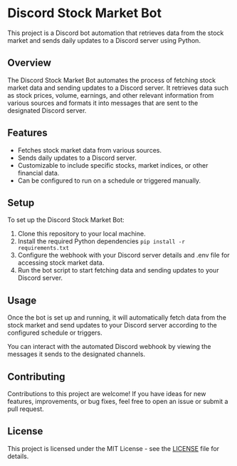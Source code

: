 # Discord Stock Market Bot

This project is a Discord bot automation that retrieves data from the stock market and sends daily updates to a Discord server using Python.

## Overview

The Discord Stock Market Bot automates the process of fetching stock market data and sending updates to a Discord server. It retrieves data such as stock prices, volume, earnings, and other relevant information from various sources and formats it into messages that are sent to the designated Discord server.

## Features

- Fetches stock market data from various sources.
- Sends daily updates to a Discord server.
- Customizable to include specific stocks, market indices, or other financial data.
- Can be configured to run on a schedule or triggered manually.

## Setup

To set up the Discord Stock Market Bot:

1. Clone this repository to your local machine.
2. Install the required Python dependencies
   ```pip install -r requirements.txt```
3. Configure the webhook with your Discord server details and .env file for accessing stock market data.
4. Run the bot script to start fetching data and sending updates to your Discord server.

## Usage

Once the bot is set up and running, it will automatically fetch data from the stock market and send updates to your Discord server according to the configured schedule or triggers.

You can interact with the automated Discord webhook by viewing the messages it sends to the designated channels.

## Contributing

Contributions to this project are welcome! If you have ideas for new features, improvements, or bug fixes, feel free to open an issue or submit a pull request.

## License

This project is licensed under the MIT License - see the [LICENSE](LICENSE) file for details.